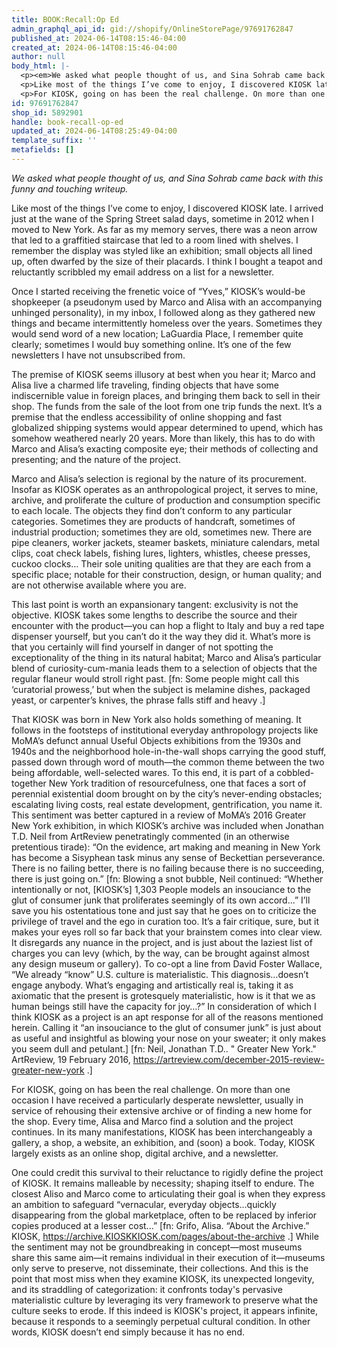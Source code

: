 ```yaml
---
title: BOOK:Recall:Op Ed
admin_graphql_api_id: gid://shopify/OnlineStorePage/97691762847
published_at: 2024-06-14T08:15:46-04:00
created_at: 2024-06-14T08:15:46-04:00
author: null
body_html: |-
  <p><em>We asked what people thought of us, and Sina Sohrab came back with this funny and touching writeup.</em></p>
  <p>Like most of the things I’ve come to enjoy, I discovered KIOSK late. I arrived just at the wane of the Spring Street salad days, sometime in 2012 when I moved to New York. As far as my memory serves, there was a neon arrow that led to a graffitied staircase that led to a room lined with shelves. I remember the display was styled like an exhibition; small objects all lined up, often dwarfed by the size of their placards. I think I bought a teapot and reluctantly scribbled my email address on a list for a newsletter. <br data-mce-fragment="1"><br data-mce-fragment="1">Once I started receiving the frenetic voice of “Yves,” KIOSK’s would-be shopkeeper (a pseudonym used by Marco and Alisa with an accompanying unhinged personality), in my inbox, I followed along as they gathered new things and became intermittently homeless over the years. Sometimes they would send word of a new location; LaGuardia Place, I remember quite clearly; sometimes I would buy something online. It’s one of the few newsletters I have not unsubscribed from. <br data-mce-fragment="1"><br data-mce-fragment="1">The premise of KIOSK seems illusory at best when you hear it; Marco and Alisa live a charmed life traveling, finding objects that have some indiscernible value in foreign places, and bringing them back to sell in their shop. The funds from the sale of the loot from one trip funds the next. It’s a premise that the endless accessibility of online shopping and fast globalized shipping systems would appear determined to upend, which has somehow weathered nearly 20 years. More than likely, this has to do with Marco and Alisa’s exacting composite eye; their methods of collecting and presenting; and the nature of the project.<br data-mce-fragment="1"><br data-mce-fragment="1">Marco and Alisa’s selection is regional by the nature of its procurement. Insofar as KIOSK operates as an anthropological project, it serves to mine, archive, and proliferate the culture of production and consumption specific to each locale. The objects they find don’t conform to any particular categories. Sometimes they are products of handcraft, sometimes of industrial production; sometimes they are old, sometimes new. There are pipe cleaners, worker jackets, steamer baskets, miniature calendars, metal clips, coat check labels, fishing lures, lighters, whistles, cheese presses, cuckoo clocks… Their sole uniting qualities are that they are each from a specific place; notable for their construction, design, or human quality; and are not otherwise available where you are. <br data-mce-fragment="1"><br data-mce-fragment="1">This last point is worth an expansionary tangent: exclusivity is not the objective. KIOSK takes some lengths to describe the source and their encounter with the product—you can hop a flight to Italy and buy a red tape dispenser yourself, but you can’t do it the way they did it. What’s more is that you certainly will find yourself in danger of not spotting the exceptionality of the thing in its natural habitat; Marco and Alisa’s particular blend of curiosity-cum-mania leads them to a selection of objects that the regular flaneur would stroll right past. [fn: Some people might call this ‘curatorial prowess,’ but when the subject is melamine dishes, packaged yeast, or carpenter’s knives, the phrase falls stiff and heavy.]<br data-mce-fragment="1"><br data-mce-fragment="1">That KIOSK was born in New York also holds something of meaning. It follows in the footsteps of institutional everyday anthropology projects like MoMA’s defunct annual Useful Objects exhibitions from the 1930s and 1940s and the neighborhood hole-in-the-wall shops carrying the good stuff, passed down through word of mouth—the common theme between the two being affordable, well-selected wares. To this end, it is part of a cobbled-together New York tradition of resourcefulness, one that faces a sort of perennial existential doom brought on by the city’s never-ending obstacles; escalating living costs, real estate development, gentrification, you name it. This sentiment was better captured in a review of MoMA’s 2016 Greater New York exhibition, in which KIOSK’s archive was included when Jonathan T.D. Neil from ArtReview penetratingly commented (in an otherwise pretentious tirade): “On the evidence, art making and meaning in New York has become a Sisyphean task minus any sense of Beckettian perseverance. There is no failing better, there is no failing because there is no succeeding, there is just going on.” [fn: Blowing a snot bubble, Neil continued: “Whether intentionally or not, [KIOSK’s] 1,303 People models an insouciance to the glut of consumer junk that proliferates seemingly of its own accord...” I’ll save you his ostentatious tone and just say that he goes on to criticize the privilege of travel and the ego in curation too. It’s a fair critique, sure, but it makes your eyes roll so far back that your brainstem comes into clear view. It disregards any nuance in the project, and is just about the laziest list of charges you can levy (which, by the way, can be brought against almost any design museum or gallery). To co-opt a line from David Foster Wallace, “We already “know” U.S. culture is materialistic. This diagnosis…doesn’t engage anybody. What’s engaging and artistically real is, taking it as axiomatic that the present is grotesquely materialistic, how is it that we as human beings still have the capacity for joy…?” In consideration of which I think KIOSK as a project is an apt response for all of the reasons mentioned herein. Calling it “an insouciance to the glut of consumer junk” is just about as useful and insightful as blowing your nose on your sweater; it only makes you seem dull and petulant.] [fn: Neil, Jonathan T.D.. " Greater New York." ArtReview, 19 February 2016, https://artreview.com/december-2015-review-greater-new-york.]</p>
  <p>For KIOSK, going on has been the real challenge. On more than one occasion I have received a particularly desperate newsletter, usually in service of rehousing their extensive archive or of finding a new home for the shop. Every time, Alisa and Marco find a solution and the project continues. In its many manifestations, KIOSK has been interchangeably a gallery, a shop, a website, an exhibition, and (soon) a book. Today, KIOSK largely exists as an online shop, digital archive, and a newsletter.<br data-mce-fragment="1"><br data-mce-fragment="1">One could credit this survival to their reluctance to rigidly define the project of KIOSK. It remains malleable by necessity; shaping itself to endure. The closest Aliso and Marco come to articulating their goal is when they express an ambition to safeguard “vernacular, everyday objects…quickly disappearing from the global marketplace, often to be replaced by inferior copies produced at a lesser cost...” [fn: Grifo, Alisa. “About the Archive.” KIOSK, https://archive.KIOSKKIOSK.com/pages/about-the-archive.] While the sentiment may not be groundbreaking in concept—most museums share this same aim—it remains individual in their execution of it—museums only serve to preserve, not disseminate, their collections. And this is the point that most miss when they examine KIOSK, its unexpected longevity, and its straddling of categorization: it confronts today's pervasive materialistic culture by leveraging its very framework to preserve what the culture seeks to erode. If this indeed is KIOSK's project, it appears infinite, because it responds to a seemingly perpetual cultural condition. In other words, KIOSK doesn’t end simply because it has no end.</p>
id: 97691762847
shop_id: 5892901
handle: book-recall-op-ed
updated_at: 2024-06-14T08:25:49-04:00
template_suffix: ''
metafields: []
---
```

_We asked what people thought of us, and Sina Sohrab came back with this funny and touching writeup._

Like most of the things I’ve come to enjoy, I discovered KIOSK late. I arrived just at the wane of the Spring Street salad days, sometime in 2012 when I moved to New York. As far as my memory serves, there was a neon arrow that led to a graffitied staircase that led to a room lined with shelves. I remember the display was styled like an exhibition; small objects all lined up, often dwarfed by the size of their placards. I think I bought a teapot and reluctantly scribbled my email address on a list for a newsletter.  
  
Once I started receiving the frenetic voice of “Yves,” KIOSK’s would-be shopkeeper (a pseudonym used by Marco and Alisa with an accompanying unhinged personality), in my inbox, I followed along as they gathered new things and became intermittently homeless over the years. Sometimes they would send word of a new location; LaGuardia Place, I remember quite clearly; sometimes I would buy something online. It’s one of the few newsletters I have not unsubscribed from.  
  
The premise of KIOSK seems illusory at best when you hear it; Marco and Alisa live a charmed life traveling, finding objects that have some indiscernible value in foreign places, and bringing them back to sell in their shop. The funds from the sale of the loot from one trip funds the next. It’s a premise that the endless accessibility of online shopping and fast globalized shipping systems would appear determined to upend, which has somehow weathered nearly 20 years. More than likely, this has to do with Marco and Alisa’s exacting composite eye; their methods of collecting and presenting; and the nature of the project.  
  
Marco and Alisa’s selection is regional by the nature of its procurement. Insofar as KIOSK operates as an anthropological project, it serves to mine, archive, and proliferate the culture of production and consumption specific to each locale. The objects they find don’t conform to any particular categories. Sometimes they are products of handcraft, sometimes of industrial production; sometimes they are old, sometimes new. There are pipe cleaners, worker jackets, steamer baskets, miniature calendars, metal clips, coat check labels, fishing lures, lighters, whistles, cheese presses, cuckoo clocks… Their sole uniting qualities are that they are each from a specific place; notable for their construction, design, or human quality; and are not otherwise available where you are.  
  
This last point is worth an expansionary tangent: exclusivity is not the objective. KIOSK takes some lengths to describe the source and their encounter with the product—you can hop a flight to Italy and buy a red tape dispenser yourself, but you can’t do it the way they did it. What’s more is that you certainly will find yourself in danger of not spotting the exceptionality of the thing in its natural habitat; Marco and Alisa’s particular blend of curiosity-cum-mania leads them to a selection of objects that the regular flaneur would stroll right past. \[fn: Some people might call this ‘curatorial prowess,’ but when the subject is melamine dishes, packaged yeast, or carpenter’s knives, the phrase falls stiff and heavy .\]  
  
That KIOSK was born in New York also holds something of meaning. It follows in the footsteps of institutional everyday anthropology projects like MoMA’s defunct annual Useful Objects exhibitions from the 1930s and 1940s and the neighborhood hole-in-the-wall shops carrying the good stuff, passed down through word of mouth—the common theme between the two being affordable, well-selected wares. To this end, it is part of a cobbled-together New York tradition of resourcefulness, one that faces a sort of perennial existential doom brought on by the city’s never-ending obstacles; escalating living costs, real estate development, gentrification, you name it. This sentiment was better captured in a review of MoMA’s 2016 Greater New York exhibition, in which KIOSK’s archive was included when Jonathan T.D. Neil from ArtReview penetratingly commented (in an otherwise pretentious tirade): “On the evidence, art making and meaning in New York has become a Sisyphean task minus any sense of Beckettian perseverance. There is no failing better, there is no failing because there is no succeeding, there is just going on.” \[fn: Blowing a snot bubble, Neil continued: “Whether intentionally or not, \[KIOSK’s\] 1,303 People models an insouciance to the glut of consumer junk that proliferates seemingly of its own accord...” I’ll save you his ostentatious tone and just say that he goes on to criticize the privilege of travel and the ego in curation too. It’s a fair critique, sure, but it makes your eyes roll so far back that your brainstem comes into clear view. It disregards any nuance in the project, and is just about the laziest list of charges you can levy (which, by the way, can be brought against almost any design museum or gallery). To co-opt a line from David Foster Wallace, “We already “know” U.S. culture is materialistic. This diagnosis…doesn’t engage anybody. What’s engaging and artistically real is, taking it as axiomatic that the present is grotesquely materialistic, how is it that we as human beings still have the capacity for joy…?” In consideration of which I think KIOSK as a project is an apt response for all of the reasons mentioned herein. Calling it “an insouciance to the glut of consumer junk” is just about as useful and insightful as blowing your nose on your sweater; it only makes you seem dull and petulant.\] \[fn: Neil, Jonathan T.D.. " Greater New York." ArtReview, 19 February 2016,  https://artreview.com/december-2015-review-greater-new-york .\]

For KIOSK, going on has been the real challenge. On more than one occasion I have received a particularly desperate newsletter, usually in service of rehousing their extensive archive or of finding a new home for the shop. Every time, Alisa and Marco find a solution and the project continues. In its many manifestations, KIOSK has been interchangeably a gallery, a shop, a website, an exhibition, and (soon) a book. Today, KIOSK largely exists as an online shop, digital archive, and a newsletter.  
  
One could credit this survival to their reluctance to rigidly define the project of KIOSK. It remains malleable by necessity; shaping itself to endure. The closest Aliso and Marco come to articulating their goal is when they express an ambition to safeguard “vernacular, everyday objects…quickly disappearing from the global marketplace, often to be replaced by inferior copies produced at a lesser cost...” \[fn: Grifo, Alisa. “About the Archive.” KIOSK,  https://archive.KIOSKKIOSK.com/pages/about-the-archive .\] While the sentiment may not be groundbreaking in concept—most museums share this same aim—it remains individual in their execution of it—museums only serve to preserve, not disseminate, their collections. And this is the point that most miss when they examine KIOSK, its unexpected longevity, and its straddling of categorization: it confronts today's pervasive materialistic culture by leveraging its very framework to preserve what the culture seeks to erode. If this indeed is KIOSK's project, it appears infinite, because it responds to a seemingly perpetual cultural condition. In other words, KIOSK doesn’t end simply because it has no end.
